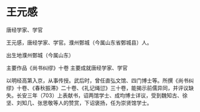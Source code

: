 
# 王元感

唐经学家、学官

王元感，唐经学家、学官。濮州鄄城（今属山东省鄄城县）人。

出生地濮州鄄城（今属山东）

主要作品《尚书纠缪》十卷
主要成就唐经学家、学官

以明经高第入京，从事传授。武后时，曾任直弘文馆、四门博士等。所撰《尚书纠缪》十卷、《春秋振滞》二十卷、《礼记绳愆》三十卷，能揭示前儒异同，并评议缺失。长安三年（703）上表献书，诏两馆学士、成均博士详议，受到魏知古、徐坚、刘知几、张思敬等人的赞赏，下诏褒扬，任为崇贤馆学士。
